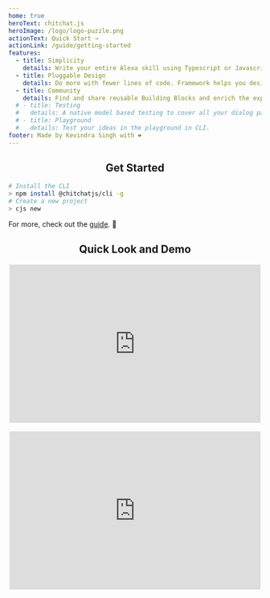 ```yaml
---
home: true
heroText: chitchat.js
heroImage: /logo/logo-puzzle.png
actionText: Quick Start →
actionLink: /guide/getting-started
features:
  - title: Simplicity
    details: Write your entire Alexa skill using Typescript or Javascript in a declarative style. Build on what you know already.
  - title: Pluggable Design
    details: Do more with fewer lines of code. Framework helps you design your experience using Building Blocks which automatically generate build artifacts as well as handle your runtime code.
  - title: Community
    details: Find and share reusable Building Blocks and enrich the experience even further.
  # - title: Testing
  #   details: A native model based testing to cover all your dialog paths with significantly less lines of code.
  # - title: Playground
  #   details: Test your ideas in the playground in CLI.
footer: Made by Kevindra Singh with ❤️
---
```


<style >
.column {
  float: left;
  width: 50%;
}

/* Clear floats after the columns */
.row:after {
  content: "";
  display: table;
  clear: both;
}

/* div, iframe {
    width: 100px;
    height: 50px;
    margin: 0 auto;
    background-color: #777;
} */

iframe {
    display: block;
    margin: 0 auto;
    border-style:none;
}
</style>

<h2 align="center">Get Started</h2>

```sh
# Install the CLI
> npm install @chitchatjs/cli -g
# Create a new project
> cjs new
```

For more, check out the [guide](/guide/getting-started). :tada:

<h2 align="center">Quick Look and Demo</h2>

<iframe width="500" align="center" height="315" src="https://www.youtube.com/embed/sUTapJBTZaY" frameborder="0" allow="autoplay; encrypted-media" allowfullscreen></iframe>
<br/>
<iframe width="500" height="315" align="center" src="https://www.youtube.com/embed/XK7kA77JPuk" frameborder="0" allow="autoplay; encrypted-media" allowfullscreen></iframe>
